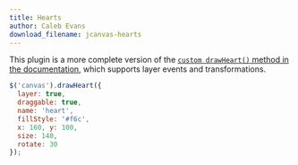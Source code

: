 ```yaml
---
title: Hearts
author: Caleb Evans
download_filename: jcanvas-hearts
---
```


This plugin is a more complete version of the [`custom drawHeart()` method in the documentation](/jcanvas/docs/extending/), which supports layer events and transformations.

```javascript
$('canvas').drawHeart({
  layer: true,
  draggable: true,
  name: 'heart',
  fillStyle: '#f6c',
  x: 160, y: 100,
  size: 140,
  rotate: 30
});
```
